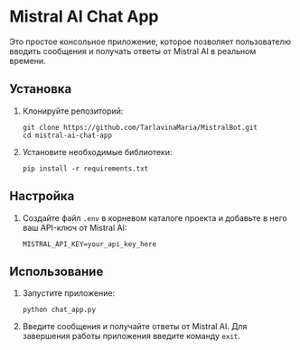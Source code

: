 # Mistral AI Chat App

Это простое консольное приложение, которое позволяет пользователю вводить сообщения и получать ответы от Mistral AI в реальном времени.

## Установка

1. Клонируйте репозиторий:
    ```
    git clone https://github.com/TarlavinaMaria/MistralBot.git
    cd mistral-ai-chat-app
    ```

2. Установите необходимые библиотеки:
    ```
    pip install -r requirements.txt
    ```

## Настройка

1. Создайте файл `.env` в корневом каталоге проекта и добавьте в него ваш API-ключ от Mistral AI:
    ```
    MISTRAL_API_KEY=your_api_key_here
    ```

## Использование

1. Запустите приложение:
    ```
    python chat_app.py
    ```

2. Введите сообщения и получайте ответы от Mistral AI. Для завершения работы приложения введите команду `exit`.
